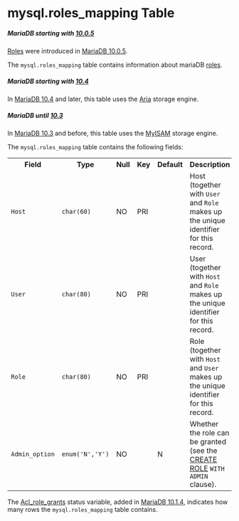 # mysql.roles_mapping Table

##### MariaDB starting with [10.0.5](/kb/en/mariadb-1005-release-notes/)

[Roles](/mariadb-administration/user-server-security/user-account-management/roles) were introduced in [MariaDB 10.0.5](/kb/en/mariadb-1005-release-notes/).

The `mysql.roles_mapping` table contains information about mariaDB [roles](/mariadb-administration/user-server-security/user-account-management/roles).

##### MariaDB starting with [10.4](/kb/en/what-is-mariadb-104/)

In [MariaDB 10.4](/kb/en/what-is-mariadb-104/) and later, this table uses the [Aria](/columns-storage-engines-and-plugins/storage-engines/aria) storage engine.

##### MariaDB until [10.3](/kb/en/what-is-mariadb-103/)

In [MariaDB 10.3](/kb/en/what-is-mariadb-103/) and before, this table uses the [MyISAM](/columns-storage-engines-and-plugins/storage-engines/myisam-storage-engine) storage engine.

The `mysql.roles_mapping` table contains the following fields:

<table><tbody><tr><th>Field</th><th>Type</th><th>Null</th><th>Key</th><th>Default</th><th>Description</th></tr>
<tr><td><code>Host</code></td><td><code>char(60)</code></td><td>NO</td><td>PRI</td><td></td><td>Host (together with <code>User</code> and <code>Role</code> makes up the unique identifier for this record.</td></tr>
<tr><td><code>User</code></td><td><code>char(80)</code></td><td>NO</td><td>PRI</td><td></td><td>User (together with <code>Host</code> and <code>Role</code> makes up the unique identifier for this record.</td></tr>
<tr><td><code>Role</code></td><td><code>char(80)</code></td><td>NO</td><td>PRI</td><td></td><td>Role (together with <code>Host</code> and <code>User</code> makes up the unique identifier for this record.</td></tr>
<tr><td><code>Admin_option</code></td><td><code>enum('N','Y')</code></td><td>NO</td><td></td><td>N</td><td>Whether the role can be granted (see the <a href="/kb/en/create-role/">CREATE ROLE</a> <code>WITH ADMIN</code> clause).</td></tr>
</tbody></table>

The [Acl_role_grants](/kb/en/server-status-variables/#acl_role_grants) status variable, added in [MariaDB 10.1.4](/kb/en/mariadb-1014-release-notes/), indicates how many rows the `mysql.roles_mapping` table contains.